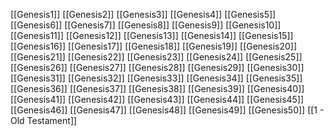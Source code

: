 [[Genesis1]]
[[Genesis2]]
[[Genesis3]]
[[Genesis4]]
[[Genesis5]]
[[Genesis6]]
[[Genesis7]]
[[Genesis8]]
[[Genesis9]]
[[Genesis10]]
[[Genesis11]]
[[Genesis12]]
[[Genesis13]]
[[Genesis14]]
[[Genesis15]]
[[Genesis16]]
[[Genesis17]]
[[Genesis18]]
[[Genesis19]]
[[Genesis20]]
[[Genesis21]]
[[Genesis22]]
[[Genesis23]]
[[Genesis24]]
[[Genesis25]]
[[Genesis26]]
[[Genesis27]]
[[Genesis28]]
[[Genesis29]]
[[Genesis30]]
[[Genesis31]]
[[Genesis32]]
[[Genesis33]]
[[Genesis34]]
[[Genesis35]]
[[Genesis36]]
[[Genesis37]]
[[Genesis38]]
[[Genesis39]]
[[Genesis40]]
[[Genesis41]]
[[Genesis42]]
[[Genesis43]]
[[Genesis44]]
[[Genesis45]]
[[Genesis46]]
[[Genesis47]]
[[Genesis48]]
[[Genesis49]]
[[Genesis50]]
[[1 - Old Testament]]